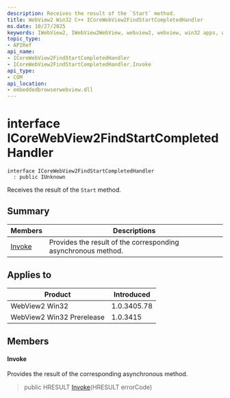 ```yaml
---
description: Receives the result of the `Start` method.
title: WebView2 Win32 C++ ICoreWebView2FindStartCompletedHandler
ms.date: 10/27/2025
keywords: IWebView2, IWebView2WebView, webview2, webview, win32 apps, win32, edge, ICoreWebView2, ICoreWebView2Controller, browser control, edge html, ICoreWebView2FindStartCompletedHandler
topic_type: 
- APIRef
api_name:
- ICoreWebView2FindStartCompletedHandler
- ICoreWebView2FindStartCompletedHandler.Invoke
api_type:
- COM
api_location:
- embeddedbrowserwebview.dll
---
```


# interface ICoreWebView2FindStartCompletedHandler

```
interface ICoreWebView2FindStartCompletedHandler
  : public IUnknown
```

Receives the result of the `Start` method.

## Summary

 Members                        | Descriptions
--------------------------------|---------------------------------------------
[Invoke](#invoke) | Provides the result of the corresponding asynchronous method.

## Applies to

Product                         | Introduced
--------------------------------|---------------------------------------------
WebView2 Win32            |    1.0.3405.78
WebView2 Win32 Prerelease |    1.0.3415

## Members

#### Invoke

Provides the result of the corresponding asynchronous method.

> public HRESULT [Invoke](#invoke)(HRESULT errorCode)

